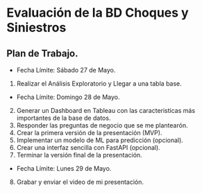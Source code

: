 # Evaluación de la BD Choques y Siniestros

## Plan de Trabajo.

- Fecha Límite: Sábado 27 de Mayo.
1. Realizar el Análisis Exploratorio y Llegar a una tabla base.
- Fecha Límite: Domingo 28 de Mayo.
2. Generar un Dashboard en Tableau con las caracteristicas más importantes de la base de datos.
3. Responder las preguntas de negocio que se me plantearón.
4. Crear la primera versión de la presentación (MVP).
5. Implementar un modelo de ML para predicción (opcional).
6. Crear una interfaz sencilla con FastAPI (opcional).
7. Terminar la versión final de la presentación.
- Fecha Límite: Lunes 29 de Mayo.
8. Grabar y enviar el video de mi presentación.


